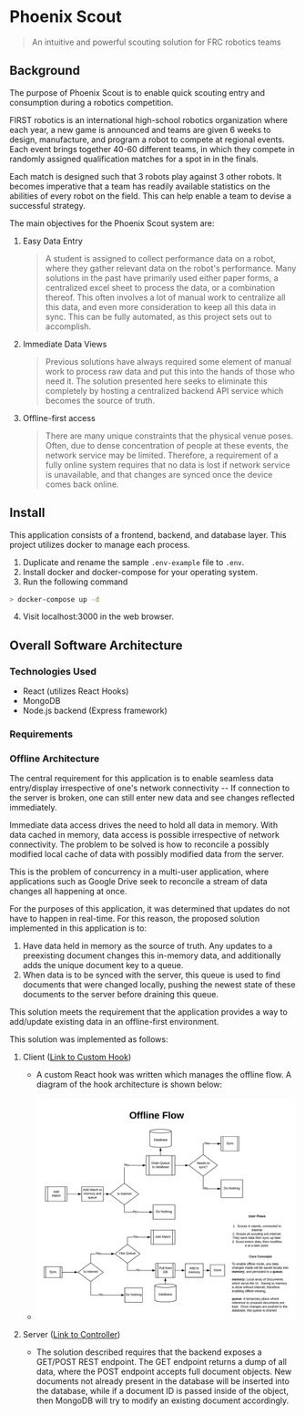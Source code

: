 # Phoenix Scout

> An intuitive and powerful scouting solution for FRC robotics teams

## Background

The purpose of Phoenix Scout is to enable quick scouting entry and consumption during a robotics competition.

FIRST robotics is an international high-school robotics organization where each year, a new game is announced and teams are given 6 weeks to design, manufacture, and program a robot to compete at regional events. Each event brings together 40-60 different teams, in which they compete in randomly assigned qualification matches for a spot in in the finals.

Each match is designed such that 3 robots play against 3 other robots. It becomes imperative that a team has readily available statistics on the abilities of every robot on the field. This can help enable a team to devise a successful strategy.

The main objectives for the Phoenix Scout system are:

1.  Easy Data Entry

    > A student is assigned to collect performance data on a robot, where they gather relevant data on the robot's performance. Many solutions in the past have primarily used either paper forms, a centralized excel sheet to process the data, or a combination thereof. This often involves a lot of manual work to centralize all this data, and even more consideration to keep all this data in sync. This can be fully automated, as this project sets out to accomplish.

2.  Immediate Data Views

    > Previous solutions have always required some element of manual work to process raw data and put this into the hands of those who need it. The solution presented here seeks to eliminate this completely by hosting a centralized backend API service which becomes the source of truth.

3.  Offline-first access
    > There are many unique constraints that the physical venue poses. Often, due to dense concentration of people at these events, the network service may be limited. Therefore, a requirement of a fully online system requires that no data is lost if network service is unavailable, and that changes are synced once the device comes back online.

## Install

This application consists of a frontend, backend, and database layer. This project utilizes docker to manage each process.

1. Duplicate and rename the sample `.env-example` file to `.env`.
2. Install docker and docker-compose for your operating system.
3. Run the following command

```sh
> docker-compose up -d
```

4. Visit localhost:3000 in the web browser.

## Overall Software Architecture

### Technologies Used

- React (utilizes React Hooks)
- MongoDB
- Node.js backend (Express framework)

### Requirements

### Offline Architecture

The central requirement for this application is to enable seamless data entry/display irrespective of one's network connectivity -- If connection to the server is broken, one can still enter new data and see changes reflected immediately.

Immediate data access drives the need to hold all data in memory. With data cached in memory, data access is possible irrespective of network connectivity. The problem to be solved is how to reconcile a possibly modified local cache of data with possibly modified data from the server.

This is the problem of concurrency in a multi-user application, where applications such as Google Drive seek to reconcile a stream of data changes all happening at once.

For the purposes of this application, it was determined that updates do not have to happen in real-time. For this reason, the proposed solution implemented in this application is to:

1. Have data held in memory as the source of truth. Any updates to a preexisting document changes this in-memory data, and additionally adds the unique document key to a queue.
2. When data is to be synced with the server, this queue is used to find documents that were changed locally, pushing the newest state of these documents to the server before draining this queue.

This solution meets the requirement that the application provides a way to add/update existing data in an offline-first environment.

This solution was implemented as follows:

1. Client ([Link to Custom Hook](frontend/src/store/usePersistReducer.tsx))

   - A custom React hook was written which manages the offline flow. A diagram of the hook architecture is shown below:

   - ![Offline Flow](docs/offline-flow.jpeg)

2. Server ([Link to Controller](server/src/controllers/matches.ts))
   - The solution described requires that the backend exposes a GET/POST REST endpoint. The GET endpoint returns a dump of all data, where the POST endpoint accepts full document objects. New documents not already present in the database will be inserted into the database, while if a document ID is passed inside of the object, then MongoDB will try to modify an existing document accordingly.
     <!-- 
     The Node.js server is built with Composabilitity and Modularity in mind. The overarching goal is to design a server as a composition of logically separated modules. The rest of this readme will be focused around explaining the rationale for the separation of concerns chosen.

## General Module Architecture

As one of the main priorities is designing with Modularity in mind, a standardized module structure was deemed necessary.

Inspiration was taken from Angular's Style of Dependency Injection, whereby a module's specific implementation should be abstracted away from any of it's consumers. More details about can be found at [Angular.io's Docs](https://goo.gl/8sL2u5). Research led to three different ways do modularize a javascript codebase without typescript support. The three options ar summarized by Krzysztof Sztompka in this [Stack Overflow article](https://goo.gl/9N6Hpm).

Due to cleanliness, a modularization system (built on middlewares) was chosen to work as follows.

```javascript
// Module.js
module.exports = function(app) {
  // The app parameter is a representation of the Express.js app, and thus any server settings
  // can be accessed in this Module Middleware.

  // This return function with these parameters represents an Express.js middleware.
  // Used with app.use() in the consumer of this Module Middleware
  return function(req, res, next) {
    // Perform Middleware functions here.  Call next() to move onto subsequent middlewares/routes.
    next()
  }
}
```

Once the module is created, it is then incorporated into the top-level application in the following manner.

```javascript
var moduleName = require("<./path/to/module>")(app)
app.use(moduleName)
```

That's it! With one line of code, the module is incorporated into the main application. This method of modularity proved to be the cleanest implementation, and thus is the standard for use in this application.

## Routing Module

The core functionality of an API backend is to listen to routes and serve corresponding API responses. Two primary areas of concern are important to the routing layer:

1.  Control of route endpoint names
2.  Implementation of correct route behavior

While most Express.js tutorials combine these two listed goals into one file, a cleaner implementation was suggested at [Code Mentor](https://goo.gl/eB7dmZ), which splits these into two further modularized concepts.

The Routing module is designed as follows:

```javascript
// user.route.js
module.exports = function(app) {
  app.route("/login").post(usersController.authenticateUser)
  app.route("/register").post(usersController.registerUser)
  app.route("/me").post(auth, usersController.me)
}
```

As you can see, the top level of this module provides a very clean implementation of the routing logic, with specific functional implementation given over to the controller. This provides for a very clean and intuitive routing implementation. It is then the responsibility of the controller to handle database calls and forming the API response. One route module is created per resource entity, as dictated by business logic (ie: Users, Parts, Machines, etc...). One thing to note: this routing logic does not adhere strictly to the above mentioned Module Middleware format (ie: returning `function(req, res, next)`, because routes are the last thing called in the request process. Future implementations may revert to the aforementioned standard so as to allow for logging processes after the API response has been sent.

## MongoDB Module

### Background

Integral to the functioning of this application is a persistant database. When deciding on a way to persist data, there are many choices to be made. The highest-level choice is between Relational databases(RDBs) and Non-relational databases. While this is a large topic in it's own right, two primary ways to start the choice process is by modeling the data interaction via an [Entity-Relationship model(ER)](https://en.wikipedia.org/wiki/Entity%E2%80%93relationship_model). This helps to arrive at a solid understanding of the data being stored, and is a great place to start. Below is a model of the proposed ER diagram for this application (This project is still in development, so not all functionality is instituted).

<img src="https://raw.githubusercontent.com/adamgarcia4/phoenixPartsExpress/master/Phoenix%20Parts%20ER.jpeg" alt="ER Diagream" width="700">

While an ER model is formally used for relational databases, due to connections in the ER diagram translating directly to primary/foreign keys in the RDBs, it is also very convenient even if a non-relational database is chosen. This is because, there are two ways for a Non-relational database to be implemented. In fact, a proper implementation of a non-relational database can have both types of implementations: Embedded vs. Reference. A full coverage of the advantages/tradeoffs of each can be found in this [Microsoft Talk](https://goo.gl/grasnP).

In my project, I made the decision to use the Non-relational database known as MongoDb. My choice of using MongoDb is for the added flexibility that MongoDb provides a developer in data-modeling. There is a big misconception that MongoDb is `Schema-less`. While it is true that, at the database layer, MongoDb does not enforce a particular schema, it is a best-practice for a developer to enforce a schema at the application-layer. This ensures consistency across documents in a collection.

To achieve this, a widely popular Object Document Modeling npm package known as [Mongoose](http://mongoosejs.com/) is used.

### MongoDb Module Implementation

Again, the standardized Module implementation is used, as detailed in the Module Architecture Section. Within this module, are all the database connection-related logic, which is all handled by Mongoose. Mongoose is implemented as a singleton, meaning that the package does not place a restriction on placing all MongoDB-related logic (ie: Schema and Model definitions) in the same middleware. Therefore it was chosen to declare the Mongoose Schemas and Models within their respective controllers (ie: user.controller.js contains a `require('./path/to/mongoose-model')`.

## Future Endeavors

- Currently, User Authentication works using JWTs. If there is a need to extend functionality beyond MongoDB support, Passport.js may be used for User Auth.
- Socket.io Session Handling to support real-time chatroom functionality.
- AWS S3 storage for all media/pdf/picture uploads.

# Associated Links

https://12factor.net/config
https://stackoverflow.com/questions/18880142/access-app-variable-inside-of-expressjs-connectjs-middleware
https://expressjs.com/en/guide/writing-middleware.html
https://stackoverflow.com/questions/34468395/express-call-a-middleware-from-another-middleware

https://www.npmjs.com/package/performant-array-to-tree
https://stackoverflow.com/questions/22367711/construct-hierarchy-tree-from-flat-list-with-parent-field
https://stackoverflow.com/questions/6232753/convert-delimited-string-into-hierarchical-json-with-jquery
https://gist.github.com/lineus/99c9e574fdefc2c84b932b6e949c7c8e

https://docs.mongodb.com/ecosystem/use-cases/storing-comments/
http://blog.ijasoneverett.com/2013/11/getting-started-with-mongoose-and-node-js-a-sample-comments-system/
https://www.mongodb.com/blog/post/thinking-documents-part-1?jmp=docs&_ga=2.218000982.134088568.1521985698-1047311511.1521985698

https://docs.mongodb.com/ecosystem/use-cases/storing-comments/
https://stackoverflow.com/questions/46019926/updating-slug-with-mongoose-presave

https://stackoverflow.com/questions/3923015/remove-leading-comma-from-a-string

This is how I set up my JWT auth system:
https://medium.freecodecamp.org/securing-node-js-restful-apis-with-json-web-tokens-9f811a92bb52

This is the Team 4 Scouting solution [Create React App](https://github.com/facebook/create-react-app).

## Helpful Links

setting up frontend with webpack: https://medium.com/@atingenkay/webpack-4-react-with-typescript-996eb78ff348

setting up backend, and getting shared modules to work:
http://engineering.conversantmedia.com/technology/2019/10/01/typescript-hot-reload/

https://tylermcginnis.com/react-router-cannot-get-url-refresh/

## Available Scripts

In the project directory, you can run:

### `yarn start`

Runs the app in the development mode.<br />
Open [http://localhost:3000](http://localhost:3000) to view it in the browser.

The page will reload if you make edits.<br />
You will also see any lint errors in the console.

### `yarn test`

Launches the test runner in the interactive watch mode.<br />
See the section about [running tests](https://facebook.github.io/create-react-app/docs/running-tests) for more information.

### `yarn build`

Builds the app for production to the `build` folder.<br />
It correctly bundles React in production mode and optimizes the build for the best performance.

The build is minified and the filenames include the hashes.<br />
Your app is ready to be deployed!

See the section about [deployment](https://facebook.github.io/create-react-app/docs/deployment) for more information.

### `yarn eject`

**Note: this is a one-way operation. Once you `eject`, you can’t go back!**

If you aren’t satisfied with the build tool and configuration choices, you can `eject` at any time. This command will remove the single build dependency from your project.

Instead, it will copy all the configuration files and the transitive dependencies (Webpack, Babel, ESLint, etc) right into your project so you have full control over them. All of the commands except `eject` will still work, but they will point to the copied scripts so you can tweak them. At this point you’re on your own.

You don’t have to ever use `eject`. The curated feature set is suitable for small and middle deployments, and you shouldn’t feel obligated to use this feature. However we understand that this tool wouldn’t be useful if you couldn’t customize it when you are ready for it.

## Learn More

You can learn more in the [Create React App documentation](https://facebook.github.io/create-react-app/docs/getting-started).

To learn React, check out the [React documentation](https://reactjs.org/). -->
